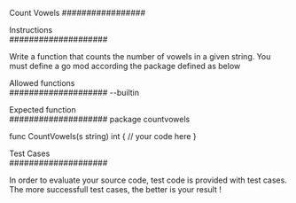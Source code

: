 Count Vowels
#################

Instructions  
####################

Write a function that counts the number of vowels in a given string.
You must define a go mod according the package defined as below

Allowed functions  
####################
--builtin

Expected function  
####################
package countvowels

func CountVowels(s string) int {
   // your code here
}

Test Cases  
####################

In order to evaluate your source code, test code is provided with test cases.
The more successfull test cases, the better is your result !